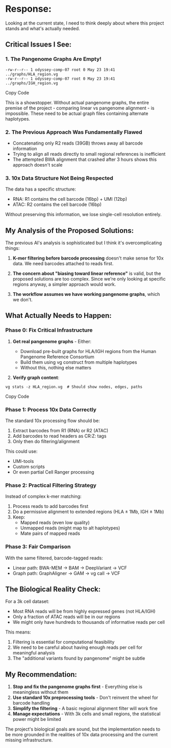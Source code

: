 # Response:

Looking at the current state, I need to think deeply about where this project stands and what's actually needed.

## Critical Issues I See:

### 1. **The Pangenome Graphs Are Empty!**

```
-rw-r--r-- 1 odyssey-comp-07 root 0 May 23 19:41 ../graphs/HLA_region.vg
-rw-r--r-- 1 odyssey-comp-07 root 0 May 23 19:41 ../graphs/IGH_region.vg
```

Copy Code

This is a showstopper. Without actual pangenome graphs, the entire premise of the project - comparing linear vs pangenome alignment - is impossible. These need to be actual graph files containing alternate haplotypes.

### 2. **The Previous Approach Was Fundamentally Flawed**

- Concatenating only R2 reads (39GB) throws away all barcode information
- Trying to align all reads directly to small regional references is inefficient
- The attempted BWA alignment that crashed after 3 hours shows this approach doesn't scale

### 3. **10x Data Structure Not Being Respected**

The data has a specific structure:

- RNA: R1 contains the cell barcode (16bp) + UMI (12bp)
- ATAC: R2 contains the cell barcode (16bp)

Without preserving this information, we lose single-cell resolution entirely.

## My Analysis of the Proposed Solutions:

The previous AI's analysis is sophisticated but I think it's overcomplicating things:

1. **K-mer filtering before barcode processing** doesn't make sense for 10x data. We need barcodes attached to reads first.
    
2. **The concern about "biasing toward linear reference"** is valid, but the proposed solutions are too complex. Since we're only looking at specific regions anyway, a simpler approach would work.
    
3. **The workflow assumes we have working pangenome graphs**, which we don't.
    

## What Actually Needs to Happen:

### Phase 0: Fix Critical Infrastructure

1. **Get real pangenome graphs** - Either:
    
    - Download pre-built graphs for HLA/IGH regions from the Human Pangenome Reference Consortium
    - Build them using vg construct from multiple haplotypes
    - Without this, nothing else matters
2. **Verify graph content**:
    

```
vg stats -z HLA_region.vg  # Should show nodes, edges, paths
```

Copy Code

### Phase 1: Process 10x Data Correctly

The standard 10x processing flow should be:

1. Extract barcodes from R1 (RNA) or R2 (ATAC)
2. Add barcodes to read headers as CR:Z: tags
3. Only then do filtering/alignment

This could use:

- UMI-tools
- Custom scripts
- Or even partial Cell Ranger processing

### Phase 2: Practical Filtering Strategy

Instead of complex k-mer matching:

1. Process reads to add barcodes first
2. Do a permissive alignment to extended regions (HLA ± 1Mb, IGH ± 1Mb)
3. Keep:
    - Mapped reads (even low quality)
    - Unmapped reads (might map to alt haplotypes)
    - Mate pairs of mapped reads

### Phase 3: Fair Comparison

With the same filtered, barcode-tagged reads:

- Linear path: BWA-MEM → BAM → DeepVariant → VCF
- Graph path: GraphAligner → GAM → vg call → VCF

## The Biological Reality Check:

For a 3k cell dataset:

- Most RNA reads will be from highly expressed genes (not HLA/IGH)
- Only a fraction of ATAC reads will be in our regions
- We might only have hundreds to thousands of informative reads per cell

This means:

1. Filtering is essential for computational feasibility
2. We need to be careful about having enough reads per cell for meaningful analysis
3. The "additional variants found by pangenome" might be subtle

## My Recommendation:

1. **Stop and fix the pangenome graphs first** - Everything else is meaningless without them
2. **Use standard 10x preprocessing tools** - Don't reinvent the wheel for barcode handling
3. **Simplify the filtering** - A basic regional alignment filter will work fine
4. **Manage expectations** - With 3k cells and small regions, the statistical power might be limited

The project's biological goals are sound, but the implementation needs to be more grounded in the realities of 10x data processing and the current missing infrastructure.